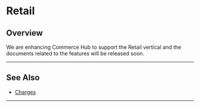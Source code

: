 # Retail

## Overview

We are enhancing Commerce Hub to support the Retail vertical and the documents related to the features will be released soon.

---

## See Also
- [Charges](?path=docs/Resources/API-Documents/Payments/Charges.md)

---
